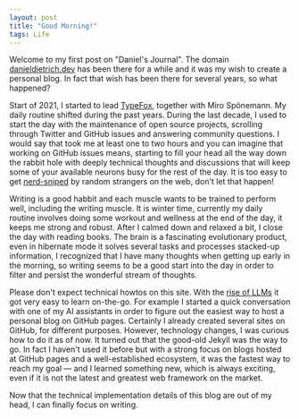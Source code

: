 ```yaml
---
layout: post
title: "Good Morning!"
tags: Life
---
```


Welcome to my first post on "Daniel's Journal". The domain [danieldietrich.dev][danieldietrich.dev] has been there for a while and it was my wish to create a personal blog. In fact that wish has been there for several years, so what happened?

Start of 2021, I started to lead [TypeFox][typefox.io], together with Miro Sp&ouml;nemann. My daily routine shifted during the past years. During the last decade, I used to start the day with the maintenance of open source projects, scrolling through Twitter and GitHub issues and answering community questions. I would say that took me at least one to two hours and you can imagine that working on GitHub issues means, starting to fill your head all the way down the rabbit hole with deeply technical thoughts and discussions that will keep some of your available neurons busy for the rest of the day. It is too easy to get [nerd-sniped][xkcd-nerd-sniping] by random strangers on the web, don't let that happen!

Writing is a good habbit and each muscle wants to be trained to perform well, including the writing muscle. It is winter time, currently my daily routine involves doing some workout and wellness at the end of the day, it keeps me strong and robust. After I calmed down and relaxed a bit, I close the day with reading books. The brain is a fascinating evolutionary product, even in hibernate mode it solves several tasks and processes stacked-up information, I recognized that I have many thoughts when getting up early in the morning, so writing seems to be a good start into the day in order to filter and persist the wonderful stream of thoughts.

Please don't expect technical howtos on this site. With the [rise of LLMs][the-rise-of-llms] it got very easy to learn on-the-go. For example I started a quick conversation with one of my AI assistants in order to figure out the easiest way to host a personal blog on GitHub pages. Certainly I already created several sites on GitHub, for different purposes. However, technology changes, I was curious how to do it as of now. It turned out that the good-old Jekyll was the way to go. In fact I haven't used it before but with a strong focus on blogs hosted at GitHub pages and a well-established ecosystem, it was the fastest way to reach my goal &mdash; and I learned something new, which is always exciting, even if it is not the latest and greatest web framework on the market.

Now that the technical implementation details of this blog are out of my head, I can finally focus on writing.

[danieldietrich.dev]: https://danieldietrich.dev
[the-rise-of-llms]: https://www.forbes.com/sites/forbestechcouncil/2023/03/20/beyond-chatbots-the-rise-of-large-language-models/
[typefox.io]: https://typefox.io
[xkcd-nerd-sniping]: https://xkcd.com/356/
